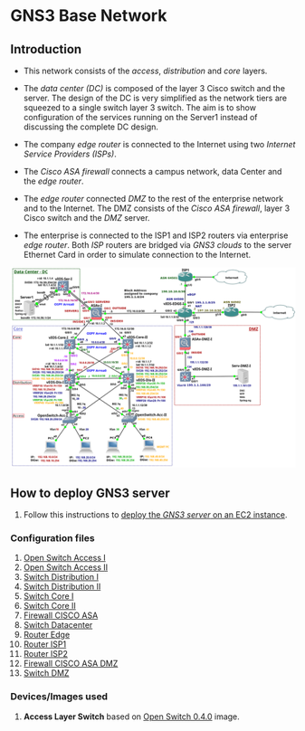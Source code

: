 # GNS3 Base Network

## Introduction

- This network consists of the *access*, *distribution* and *core* layers. 

- The *data center (DC)* is composed of the layer 3 Cisco switch and the server. The design of the DC is very simplified as the network tiers are squeezed to a single switch layer 3 switch. The aim is to show configuration of the services running on the Server1 instead of discussing the complete DC design. 

- The company *edge router* is connected to the Internet using two *Internet Service Providers (ISPs)*. 

- The *Cisco ASA firewall* connects a campus network, data Center and the *edge router*. 

- The *edge router* connected *DMZ* to the rest of the enterprise network and to the Internet. The DMZ consists of the *Cisco ASA firewall*, layer 3 Cisco switch and the *DMZ* server. 

- The enterprise is connected to the ISP1 and ISP2 routers via enterprise *edge router*. Both *ISP* routers  are bridged via *GNS3 clouds* to the server Ethernet Card in order to simulate connection to the Internet.

![alt text](images/architecture.png "Architecture")

## How to deploy GNS3 server
1. Follow this instructions to [deploy the *GNS3 server* on an EC2 instance](./GNS3ServerDeployment/README.md).

### Configuration files

1. [Open Switch Access I](./config_files/OpenSwitch-Acc-I.txt)
2. [Open Switch Access II](./config_files/OpenSwitch-Acc-II.txt)
3. [Switch Distribution I](./config_files/vEOS-DIS-I.txt)
4. [Switch Distribution II](./config_files/vEOS-DIS-II.txt)
5. [Switch Core I](./config_files/vIOS-Core-I-1.txt)
6. [Switch Core II](./config_files/vIOS-Core-II-1.txt)
7. [Firewall CISCO ASA](./config_files/vASA-I.txt)
8. [Switch Datacenter](./config_files/vIOS-Serv-I.txt)
9. [Router Edge](./config_files/vIOS-EDGE-U.txt)
10. [Router ISP1](./config_files/ISP1.txt)
11. [Router ISP2](./config_files/ISP2.txt)
12. [Firewall CISCO ASA DMZ](./config_files/ASAv-DMZ-I.txt)
13. [Switch DMZ](./config_files/vIOS-DMZ-I.txt)

### Devices/Images used
1. **Access Layer Switch** based on [Open Switch 0.4.0](./devices_images/open_switch/README.md) image.

